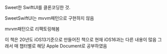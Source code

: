 Sweet한 SwiftUI를 클론코딩한 것.

SweetSwiftUI는 mvvm패턴으로 구현하지 않음

mvvm패턴으로 리팩토링해봄

이 책은 20년도 iOS13기준으로 만들어진 책으로 현재 iOS16과는 다른 내용이 많음 그래서 매 챕터별로 해당 Apple Document로 공부하였음
